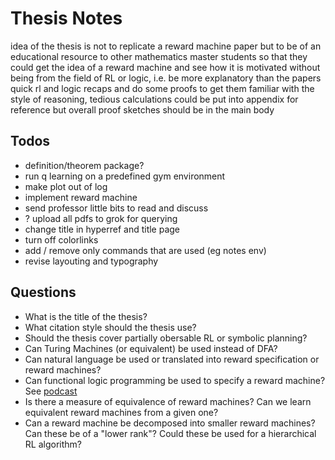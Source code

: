 # Thesis Notes

idea of the thesis is not to replicate a reward machine paper but to be of an educational resource to other mathematics master students so that they could get the idea of a reward machine and see how it is motivated without being from the field of RL or logic, i.e. be more explanatory than the papers quick rl and logic recaps and do some proofs to get them familiar with the style of reasoning, tedious calculations could be put into appendix for reference but overall proof sketches should be in the main body

## Todos

- definition/theorem package?
- run q learning on a predefined gym environment
- make plot out of log
- implement reward machine
- send professor little bits to read and discuss
- ? upload all pdfs to grok for querying
- change title in hyperref and title page
- turn off colorlinks
- add / remove only commands that are used (eg notes env)
- revise layouting and typography

## Questions

- What is the title of the thesis?
- What citation style should the thesis use?
- Should the thesis cover partially obersable RL or symbolic planning?
- Can Turing Machines (or equivalent) be used instead of DFA?
- Can natural language be used or translated into reward specification or reward machines?
- Can functional logic programming be used to specify a reward machine? See [podcast](https://podcasts.google.com/feed/aHR0cHM6Ly9mZWVkcy56ZW5jYXN0ci5jb20vZi9vU24xaTMxNi5yc3M/episode/ZjM2NzgwZDAtYWVjNC00N2QwLWJlYjMtNjg5ZWMzNjk2NTEy)
- Is there a measure of equivalence of reward machines? Can we learn equivalent reward machines from a given one?
- Can a reward machine be decomposed into smaller reward machines? Can these be of a "lower rank"? Could these be used for a hierarchical RL algorithm?
